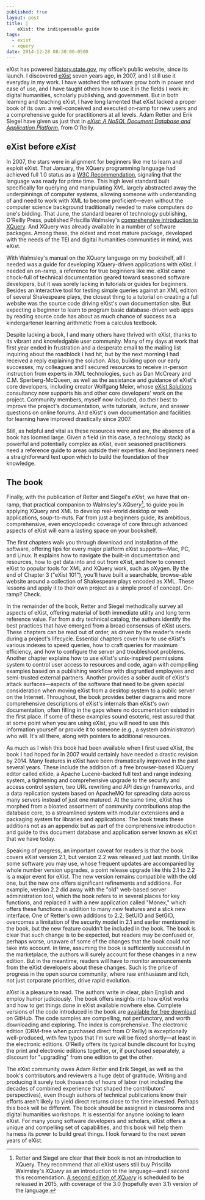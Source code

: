 ```yaml
---
published: true
layout: post
title: | 
    eXist: the indispensable guide
tags: 
  - exist
  - xquery
date: 2014-12-28 08:30:00-0500
---
```


eXist has powered [history.state.gov](http://history.state.gov/), my office’s public website, since its launch. I discovered [eXist](http://exist-db.org) seven years ago, in 2007, and I still use it everyday in my work. I have watched the software grow both in power and ease of use, and I have taught others how to use it in the fields I work in: digital humanities, scholarly publishing, and government. But in both learning and teaching eXist, I have long lamented that eXist lacked a proper book of its own: a well-conceived and executed on-ramp for new users and a comprehensive guide for practitioners at all levels. Adam Retter and Erik Siegel have given us just that in [_eXist: A NoSQL Document Database and Application Platform_](http://shop.oreilly.com/product/0636920026525.do), from O'Reilly. 

## eXist before _eXist_ 

In 2007, the stars were in alignment for beginners like me to learn and exploit eXist. That January, the XQuery programming language had achieved full 1.0 status as a [W3C Recommendation](http://www.w3.org/TR/xquery/), signaling that the language was ready for prime time. This high level standard built specifically for querying and manipulating XML largely abstracted away the underpinnings of computer systems, allowing someone with understanding of and need to work with XML to become proficient—even without the computer science background traditionally needed to make computers do one's bidding. That June, the standard bearer of technology publishing, O'Reilly Press, published Priscilla Walmsley's [comprehensive introduction to XQuery](http://shop.oreilly.com/product/9780596006341.do). And XQuery was already available in a number of software packages. Among these, the oldest and most mature package, developed with the needs of the TEI and digital humanities communities in mind, was eXist.

With Walmsley's manual on the XQuery language on my bookshelf, all I needed was a guide for developing XQuery-driven applications with eXist. I needed an on-ramp, a reference for true beginners like me. eXist came chock-full of technical documentation geared toward seasoned software developers, but it was sorely lacking in tutorials or guides for beginners. Besides an interactive tool for testing simple queries against an XML edition of several Shakespeare plays, the closest thing to a tutorial on creating a full website was the source code driving eXist's own documentation site. But expecting a beginner to learn to program basic database-driven web apps by reading source code has about as much chance of success as a kindergartener learning arithmetic from a calculus textbook. 

Despite lacking a book, I and many others have thrived with eXist, thanks to its vibrant and knowledgable user community. Many of my days at work that first year ended in frustration and a desperate email to the mailing list inquiring about the roadblock I had hit, but by the next morning I had received a reply explaining the solution. Also, building upon our early successes, my colleagues and I secured resources to receive in-person instruction from experts in XML technologies, such as Dan McCreary and C.M. Sperberg-McQueen, as well as the assistance and guidance of eXist's core developers, including creator Wolfgang Meier, whose [eXist Solutions](http://existsolutions.com) consultancy now supports his and other core developers' work on the project. Community members, myself now included, do their best to improve the project's documentation, write tutorials, lecture, and answer questions on online forums. And eXist's own documentation and facilities for learning have improved drastically since 2007. 

Still, as helpful and vital as these resources were and are, the absence of a book has loomed large. Given a field (in this case, a technology stack) as powerful and potentially complex as eXist, even seasoned practitioners need a reference guide to areas outside their expertise. And beginners need a straightforward text upon which to build the foundation of their knowledge.

## The book

Finally, with the publication of Retter and Siegel's _eXist_, we have that on-ramp, that practical companion to Walmsley's _XQuery_[^1], to guide you in applying XQuery and XML to develop real-world desktop or web applications, soup-to-nuts. Far from just a beginners guide, its ambitious, comprehensive, even encyclopedic coverage of core through advanced aspects of eXist will earn a lasting space on your bookshelf.

The first chapters walk you through download and installation of the software, offering tips for every major platform eXist supports—Mac, PC, and Linux. It explains how to navigate the built-in documentation and resources, how to get data into and out from eXist, and how to connect eXist to popular tools for XML and XQuery work, such as oXygen. By the end of Chapter 3 ("eXist 101"), you'll have built a searchable, browse-able website around a collection of Shakespeare plays encoded as XML. These lessons and apply it to their own project as a simple proof of concept. On-ramp? Check.

In the remainder of the book, Retter and Siegel methodically survey all aspects of eXist, offering material of both immediate utility and long term reference value. Far from a dry technical catalog, the authors identify the best practices that have emerged from a broad consensus of eXist users. These chapters can be read out of order, as driven by the reader's needs during a project's lifecycle. Essential chapters cover how to use eXist's various indexes to speed queries, how to craft queries for maximum efficiency, and how to configure the server and troubleshoot problems. Another chapter explains how to use eXist's unix-inspired permissions system to control user access to resources and code, again with compelling examples based on a publishing workflow with disgruntled employees and semi-trusted external partners. Another provides a sober audit of eXist's attack surfaces—aspects of the software that need to be given special consideration when moving eXist from a desktop system to a public server on the Internet. Throughout, the book provides better diagrams and more comprehensive descriptions of eXist's internals than eXist's own documentation, often filling in the gaps where no documentation existed in the first place. If some of these examples sound esoteric, rest assured that at some point when you are using eXist, you will need to use this information yourself or provide it to someone (e.g., a system administrator) who will. It's all there, along with pointers to additional resources.

As much as I wish this book had been available when I first used eXist, the book I had hoped for in 2007 would certainly have needed a drastic revision by 2014. Many features in eXist have been dramatically improved in the past several years. These include the addition of: a free browser-based XQuery editor called eXide, a Apache Lucene-backed full text and range indexing system, a tightening and comprehensive upgrade to the security and access control system, two URL rewriting and API design frameworks, and a data replication system based on ApacheMQ for spreading data across many servers instead of just one matured. At the same time, eXist has morphed from a bloated assortment of community contributions atop the database core, to a streamlined system with modular extensions and a packaging system for libraries and applications. The book treats these additions not as an appendix but as part of the comprehensive introduction and guide to this document database and application server known as eXist that we have today.

Speaking of progress, an important caveat for readers is that the book covers eXist version 2.1, but version 2.2 was released just last month. Unlike some software you may use, whose frequent updates are accompanied by whole number version upgrades, a point release upgrade like this 2.1 to 2.2 is a major event for eXist. The new version remains compatibile with the old one, but the new one offers significant refinements and additions. For example, version 2.2 did away with the "old" web-based server administration tool, which the book refers to in several places for key functions, and replaced it with a new application called "Monex," which offers these functions in addition to many new features and a slick new interface. One of Retter's own additions to 2.2, SetUID and SetGID, overcomes a limitation of the security model in 2.1 and earlier mentioned in the book, but the new feature couldn't be included in the book. The book is clear that such change is to be expected, but readers may be confused or, perhaps worse, unaware of some of the changes that the book could not take into account. In time, assuming the book is sufficiently successful in the marketplace, the authors will surely account for these changes in a new edition. But in the meantime, readers will have to monitor announcements from the eXist developers about these changes. Such is the price of progress in the open source community, where raw enthusiasm and itch, not just corporate priorities, drive rapid evolution.

_eXist_ is a pleasure to read. The authors write in clear, plain English and employ humor judiciously. The book offers insights into how eXist works and how to get things done in eXist available nowhere else. Complete versions of the code introduced in the book are [available for free download](https://github.com/eXist-book/book-code) on GitHub. The code samples are compelling, not perfunctory, and worth downloading and exploring. The index is comprehensive. The electronic edition (DRM-free when purchased direct from O'Reilly) is exceptionally well-produced, with few typos that I'm sure will be fixed shortly—at least in the electronic editions. O'Reilly offers its typical bundle discount for buying the print and electronic editions together, or, if purchased separately, a discount for "upgrading" from one edition to get the other. 

The eXist community owes Adam Retter and Erik Siegel, as well as the book's contributors and reviewers a huge debt of gratitude. Writing and producing it surely took thousands of hours of labor (not including the decades of combined experience that shaped the contributors' perspectives), even though authors of technical publications know their efforts aren't likely to yield direct returns close to the time invested. Perhaps this book will be different. The book should be assigned in classrooms and digital humanities workshops. It is essential for anyone looking to learn eXist. For many young software developers and scholars, eXist offers a unique and compelling set of capabilities, and this book will help them harness its power to build great things. I look forward to the next seven years of eXist.

[^1]: Retter and Siegel are clear that their book is not an introduction to XQuery. They recommend that all eXist users still buy Priscilla Walmsley's _XQuery_ as an introduction to the language—and I second this recomendation. [A second edition of _XQuery_](http://shop.oreilly.com/product/0636920035589.do) is scheduled to be released in 2015, with coverage of the 3.0 (hopefully even 3.1) version of the language. 